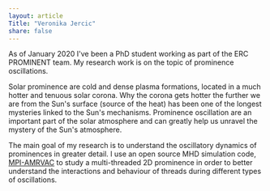 ```yaml
---
layout: article
Title: "Veronika Jercic"
share: false
---
```


As of January 2020 I've been a PhD student working as part of the ERC PROMINENT team. My research work is on the topic of prominence oscillations. 

Solar prominence are cold and dense plasma formations, located in a much hotter and tenuous solar corona. Why the corona gets hotter the further we are from the Sun's surface (source of the heat) has been one of the longest mysteries linked to the Sun's mechanisms. Prominence oscillation are an important part of the solar atmosphere and can greatly help us unravel the mystery of the Sun's atmosphere.

The main goal of my research is to understand the oscillatory dynamics of prominences in greater detail. I use an open source MHD simulation code, [MPI-AMRVAC](http://amrvac.org) to study a multi-threaded 2D prominence in order to better understand the interactions and behaviour of threads during different types of oscillations.  
